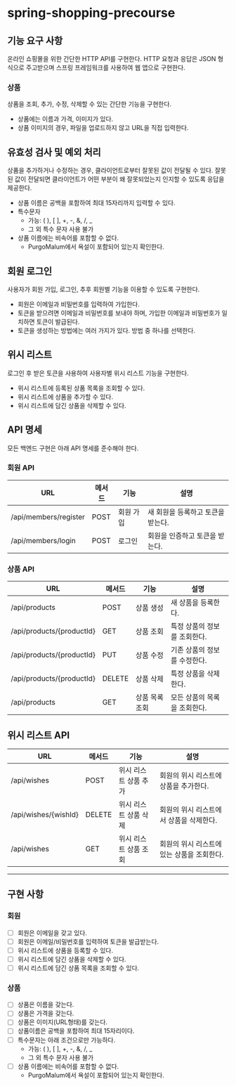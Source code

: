 # spring-shopping-precourse

## 기능 요구 사항
온라인 쇼핑몰을 위한 간단한 HTTP API를 구현한다. HTTP 요청과 응답은 JSON 형식으로 주고받으며 스프링 프레임워크를 사용하여 웹 앱으로 구현한다.

### 상품
상품을 조회, 추가, 수정, 삭제할 수 있는 간단한 기능을 구현한다.
* 상품에는 이름과 가격, 이미지가 있다.
* 상품 이미지의 경우, 파일을 업로드하지 않고 URL을 직접 입력한다.

## 유효성 검사 및 예외 처리
상품을 추가하거나 수정하는 경우, 클라이언트로부터 잘못된 값이 전달될 수 있다. 잘못된 값이 전달되면 클라이언트가 어떤 부분이 왜 잘못되었는지 인지할 수 있도록 응답을 제공한다.
* 상품 이름은 공백을 포함하여 최대 15자리까지 입력할 수 있다.
* 특수문자
  * 가능: ( ), [ ], +, -, &, /, _
  * 그 외 특수 문자 사용 불가
* 상품 이름에는 비속어를 포함할 수 없다.
  * PurgoMalum에서 욕설이 포함되어 있는지 확인한다.

## 회원 로그인 
사용자가 회원 가입, 로그인, 추후 회원별 기능을 이용할 수 있도록 구현한다.
* 회원은 이메일과 비밀번호를 입력하여 가입한다.
* 토큰을 받으려면 이메일과 비밀번호를 보내야 하며, 가입한 이메일과 비밀번호가 일치하면 토큰이 발급된다. 
* 토큰을 생성하는 방법에는 여러 가지가 있다. 방법 중 하나를 선택한다.

## 위시 리스트
로그인 후 받은 토큰을 사용하여 사용자별 위시 리스트 기능을 구현한다.
* 위시 리스트에 등록된 상품 목록을 조회할 수 있다. 
* 위시 리스트에 상품을 추가할 수 있다.
* 위시 리스트에 담긴 상품을 삭제할 수 있다.

## API 명세
모든 백엔드 구현은 아래 API 명세를 준수해야 한다.

### 회원 API

| URL  | 메서드  | 기능    | 설명 |
|------|------|-------|----|
| /api/members/register | POST | 회원 가입 | 새 회원을 등록하고 토큰을 받는다. |
| /api/members/login | POST | 로그인   | 회원을 인증하고 토큰을 받는다. |

### 상품 API

| URL | 메서드  | 기능    | 설명               |
|-----|------|-------|------------------|
| /api/products| POST | 상품 생성 | 새 상품을 등록한다.      |
| /api/products/{productId} | GET  | 상품 조회 | 특정 상품의 정보를 조회한다. |
| /api/products/{productId} | PUT | 상품 수정 | 기존 상품의 정보를 수정한다. |
| /api/products/{productId} | DELETE | 상품 삭제 | 특정 상품을 삭제한다. |
| /api/products | GET | 상품 목록 조회 | 모든 상품의 목록을 조회한다. |

## 위시 리스트 API
| URL        | 메서드  | 기능           | 설명                    |
|------------|------|--------------|-----------------------|
|/api/wishes | POST | 위시 리스트 상품 추가 | 회원의 위시 리스트에 상품을 추가한다. |
|/api/wishes/{wishId} | DELETE | 위시 리스트 상품 삭제 | 회원의 위시 리스트에서 상품을 삭제한다.|
|/api/wishes | GET | 위시 리스트 상품 조회 | 회원의 위시 리스트에 있는 상품을 조회한다. |

--------------------------

## 구현 사항

### 회원
- [ ] 회원은 이메일을 갖고 있다.  
- [ ] 회원은 이메일/비밀번호를 입력하여 토큰을 발급받는다. 
- [ ] 위시 리스트에 상품을 등록할 수 있다.
- [ ] 위시 리스트에 담긴 상품을 삭제할 수 있다.
- [ ] 위시 리스트에 담긴 상품 목록을 조회할 수 있다.

### 상품
- [ ] 상품은 이름을 갖는다.
- [ ] 상품은 가격을 갖는다.
- [ ] 상품은 이미지(URL형태)를 갖는다.
- [ ] 상품이름은 공백을 포함하여 최대 15자리이다.
- [ ] 특수문자는 아래 조건으로만 가능하다.
  * 가능: ( ), [ ], +, -, &, /, _
  * 그 외 특수 문자 사용 불가
- [ ] 상품 이름에는 비속어를 포함할 수 없다.
  * PurgoMalum에서 욕설이 포함되어 있는지 확인한다.


